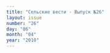 ```yaml
---
title: "Сельские вести - Выпуск №26"
layout: issue
number: "26"
day: "06"
month: "04"
year: "2010"
---
```

